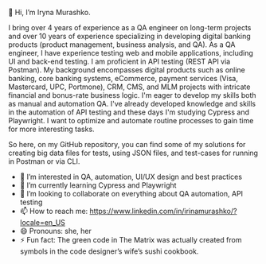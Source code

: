  👋 Hi, I’m Iryna Murashko.
 
I bring over 4 years of experience as a QA engineer on long-term projects and over 10 years of experience specializing in developing digital banking products (product management, business analysis, and QA). As a QA engineer, I have experience testing web and mobile applications, including UI and back-end testing. I am proficient in API testing  (REST API via Postman). My background encompasses digital products such as online banking, core banking systems, eCommerce, payment services (Visa, Mastercard, UPC, Portmone), CRM, CMS, and MLM projects with intricate financial and bonus-rate business logic. 
I'm eager to develop my skills both as manual and automation QA. 
I've already developed knowledge and skills in the automation of API testing and these days I'm studying Cypress and Playwright.
I want to optimize and automate routine processes to gain time for more interesting tasks.

So here, on my GitHub repository, you can find some of my solutions for creating big data files for tests, using JSON files, and test-cases for running in Postman or via CLI.

- 👀 I’m interested in QA, automation, UI/UX design and best practices
- 🌱 I’m currently learning Cypress and Playwright
- 💞️ I’m looking to collaborate on everything about QA automation, API testing
- 📫 How to reach me: https://www.linkedin.com/in/irinamurashko/?locale=en_US
- 😄 Pronouns: she, her
- ⚡ Fun fact: The green code in The Matrix was actually created from symbols in the code designer’s wife’s sushi cookbook.

<!---
Milka44/Milka44 is a ✨ special ✨ repository because its `README.md` (this file) appears on your GitHub profile.
You can click the Preview link to take a look at your changes.
--->
